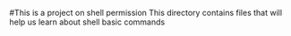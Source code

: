 #This is a project on shell permission
This directory contains files that will help us learn about shell basic commands
